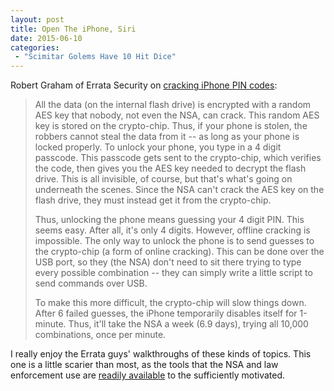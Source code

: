 ```yaml
---
layout: post
title: Open The iPhone, Siri
date: 2015-06-10
categories: 
 - "Scimitar Golems Have 10 Hit Dice"
---
```


Robert Graham of Errata Security on [cracking iPhone PIN codes][1]:

> All the data (on the internal flash drive) is encrypted with a random AES key that nobody, not even the NSA, can crack. This random AES key is stored on the crypto-chip. Thus, if your phone is stolen, the robbers cannot steal the data from it -- as long as your phone is locked properly. To unlock your phone, you type in a 4 digit passcode. This passcode gets sent to the crypto-chip, which verifies the code, then gives you the AES key needed to decrypt the flash drive. This is all invisible, of course, but that's what's going on underneath the scenes. Since the NSA can't crack the AES key on the flash drive, they must instead get it from the crypto-chip.
>
> Thus, unlocking the phone means guessing your 4 digit PIN. This seems easy. After all, it's only 4 digits. However, offline cracking is impossible. The only way to unlock the phone is to send guesses to the crypto-chip (a form of online cracking). This can be done over the USB port, so they (the NSA) don't need to sit there trying to type every possible combination -- they can simply write a little script to send commands over USB.
>
> To make this more difficult, the crypto-chip will slow things down. After 6 failed guesses, the iPhone temporarily disables itself for 1-minute. Thus, it'll take the NSA a week (6.9 days), trying all 10,000 combinations, once per minute.

I really enjoy the Errata guys' walkthroughs of these kinds of topics. This one is a little scarier than most, as the tools that the NSA and law enforcement use are [readily available][2] to the sufficiently motivated.

[1]:	http://blog.erratasec.com/2015/06/whats-state-of-iphone-pin-guessing.html
[2]:	http://blog.ipsaloquitur.org/post/the-internet-is-appalling/